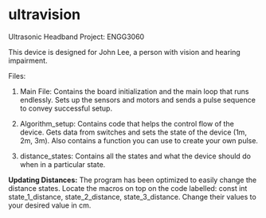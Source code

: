 # ultravision
Ultrasonic Headband Project: ENGG3060

This device is designed for John Lee, a person with vision and hearing impairment. 

Files: 

1. Main File: 
Contains the board initialization and the main loop that runs endlessly. Sets up the sensors and motors and sends a pulse sequence to convey successful setup. 

2. Algorithm_setup: 
Contains code that helps the control flow of the device. Gets data from switches and sets the state of the device (1m, 2m, 3m). Also contains a function you can use to create your own pulse. 

3. distance_states: 
Contains all the states and what the device should do when in a particular state.

**Updating Distances:** The program has been optimized to easily change the distance states. Locate the macros on top on the code labelled:
const int state_1_distance, state_2_distance, state_3_distance. Change their values to your desired value in cm. 
